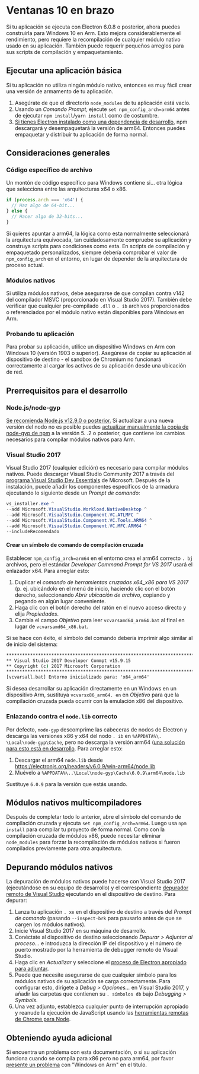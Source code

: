 # Ventanas 10 en brazo

Si tu aplicación se ejecuta con Electron 6.0.8 o posterior, ahora puedes construirla para Windows 10 en Arm. Esto mejora considerablemente el rendimiento, pero requiere la recompilación de cualquier módulo nativo usado en su aplicación. También puede requerir pequeños arreglos para sus scripts de compilación y empaquetamiento.

## Ejecutar una aplicación básica
Si tu aplicación no utiliza ningún módulo nativo, entonces es muy fácil crear una versión de armamento de tu aplicación.

1. Asegúrate de que el directorio `node_modules` de tu aplicación está vacío.
2. Usando un _Comando Prompt_, ejecute `set npm_config_arch=arm64` antes de ejecutar `npm install`/`yarn install` como de costumbre.
3. [Si tienes Electron instalado como una dependencia de desarrollo](quick-start.md#prerequisites), npm descargará y desempaquetará la versión de arm64. Entonces puedes empaquetar y distribuir tu aplicación de forma normal.

## Consideraciones generales

### Código específico de archivo

Un montón de código específico para Windows contiene si... otra lógica que selecciona entre las arquitecturas x64 o x86.

```js
if (process.arch === 'x64') {
  // Haz algo de 64-bit...
} else {
  // Hacer algo de 32-bits...
}
```

Si quieres apuntar a arm64, la lógica como esta normalmente seleccionará la arquitectura equivocada, tan cuidadosamente compruebe su aplicación y construya scripts para condiciones como esta. En scripts de compilación y empaquetado personalizados, siempre debería comprobar el valor de `npm_config_arch` en el entorno, en lugar de depender de la arquitectura de proceso actual.

### Módulos nativos
Si utiliza módulos nativos, debe asegurarse de que compilan contra v142 del compilador MSVC (proporcionado en Visual Studio 2017). También debe verificar que cualquier pre-compilado `.dll` o `. ib` archivos proporcionados o referenciados por el módulo nativo están disponibles para Windows en Arm.

### Probando tu aplicación
Para probar su aplicación, utilice un dispositivo Windows en Arm con Windows 10 (versión 1903 o superior). Asegúrese de copiar su aplicación al dispositivo de destino - el sandbox de Chromium no funcionará correctamente al cargar los activos de su aplicación desde una ubicación de red.

## Prerrequisitos para el desarrollo
### Node.js/node-gyp

[Se recomienda Node.js v12.9.0 o posterior.](https://nodejs.org/en/) Si actualizar a una nueva versión del nodo no es posible puedes [actualizar manualmente la copia de node-gyp de npm](https://github.com/nodejs/node-gyp/wiki/Updating-npm's-bundled-node-gyp) a la versión 5. .2 o posterior, que contiene los cambios necesarios para compilar módulos nativos para Arm.

### Visual Studio 2017
Visual Studio 2017 (cualquier edición) es necesario para compilar módulos nativos. Puede descargar Visual Studio Community 2017 a través del [programa Visual Studio Dev Essentials](https://visualstudio.microsoft.com/dev-essentials/) de Microsoft. Después de la instalación, puede añadir los componentes específicos de la armadura ejecutando lo siguiente desde un _Prompt de comando_:

```powershell
vs_installer.exe ^
--add Microsoft.VisualStudio.Workload.NativeDesktop ^
--add Microsoft.VisualStudio.Component.VC.ATLMFC ^
--add Microsoft.VisualStudio.Component.VC.Tools.ARM64 ^
--add Microsoft.VisualStudio.Component.VC.MFC.ARM64 ^
--includeRecomendado
```

#### Crear un símbolo de comando de compilación cruzada
Establecer `npm_config_arch=arm64` en el entorno crea el arm64 correcto `. bj` archivos, pero el estándar _Developer Command Prompt for VS 2017_ usará el enlazador x64. Para arreglar esto:

1. Duplicar el _comando de herramientas cruzadas x64_x86 para VS 2017_ (p. ej. ubicándolo en el menú de inicio, haciendo clic con el botón derecho, seleccionando _Abrir ubicación de archivo_, copiando y pegando en algún lugar conveniente.
2. Haga clic con el botón derecho del ratón en el nuevo acceso directo y elija _Propiedades_.
3. Cambia el campo _Objetivo_ para leer `vcvarsamd64_arm64.bat` al final en lugar de `vcvarsamd64_x86.bat`.

Si se hace con éxito, el símbolo del comando debería imprimir algo similar al de inicio del sistema:

```bat
**************************************************************************
** Visual Studio 2017 Developer Commpt v15.9.15
** Copyright (c) 2017 Microsoft Corporation
**************************************************************************************************************
[vcvarsall.bat] Entorno inicializado para: 'x64_arm64'
```

Si desea desarrollar su aplicación directamente en un Windows en un dispositivo Arm, sustituya `vcvarsx86_arm64. en` en _Objetivo_ para que la compilación cruzada pueda ocurrir con la emulación x86 del dispositivo.

### Enlazando contra el `node.lib` correcto

Por defecto, `node-gyp` descomprime las cabeceras de nodos de Electron y descarga las versiones x86 y x64 del nodo `. ib` en `%APPDATA%\. \Local\node-gyp\Cache`, pero no descarga la versión arm64 ([una solución para esto está en desarrollo](https://github.com/nodejs/node-gyp/pull/1875). Para arreglar esto:

1. Descargar el arm64 `node.lib` desde https://electronjs.org/headers/v6.0.9/win-arm64/node.lib
2. Muévelo a `%APPDATA%\..\Local\node-gyp\Cache\6.0.9\arm64\node.lib`

Sustituye `6.0.9` para la versión que estás usando.


## Módulos nativos multicompiladores
Después de completar todo lo anterior, abre el símbolo del comando de compilación cruzada y ejecuta `set npm_config_arch=arm64`. Luego usa `npm install` para compilar tu proyecto de forma normal. Como con la compilación cruzada de módulos x86, puede necesitar eliminar `node_modules` para forzar la recompilación de módulos nativos si fueron compilados previamente para otra arquitectura.

## Depurando módulos nativos

La depuración de módulos nativos puede hacerse con Visual Studio 2017 (ejecutándose en su equipo de desarrollo) y el correspondiente [depurador remoto de Visual Studio](https://docs.microsoft.com/en-us/visualstudio/debugger/remote-debugging-cpp?view=vs-2019) ejecutando en el dispositivo de destino. Para depurar:

1. Lanza tu aplicación `. xe` en el dispositivo de destino a través del _Prompt de comando_ (pasando `--inspect-brk` para pausarlo antes de que se cargen los módulos nativos).
2. Inicie Visual Studio 2017 en su máquina de desarrollo.
3. Conéctate al dispositivo de destino seleccionando _Depurar > Adjuntar al proceso..._ e introduzca la dirección IP del dispositivo y el número de puerto mostrado por la herramienta de debugger remoto de Visual Studio.
4. Haga clic en _Actualizar_ y seleccione el [proceso de Electron apropiado para adjuntar](../development/debug-instructions-windows.md).
5. Puede que necesite asegurarse de que cualquier símbolo para los módulos nativos de su aplicación se carga correctamente. Para configurar esto, dirígete a _Debug > Opciones..._ en Visual Studio 2017, y añadir las carpetas que contienen su `. símbolos db` bajo _Debugging > Symbols_.
5. Una vez adjunto, establezca cualquier punto de interrupción apropiado y reanude la ejecución de JavaScript usando las [herramientas remotas de Chrome para Node](debugging-main-process.md).

## Obteniendo ayuda adicional
Si encuentra un problema con esta documentación, o si su aplicación funciona cuando se compila para x86 pero no para arm64, por favor [presente un problema](../development/issues.md) con "Windows on Arm" en el título.
